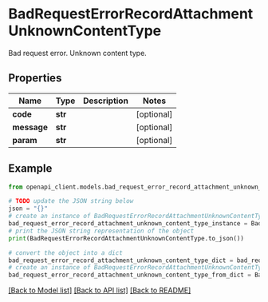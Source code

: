 # BadRequestErrorRecordAttachmentUnknownContentType

Bad request error. Unknown content type.

## Properties

Name | Type | Description | Notes
------------ | ------------- | ------------- | -------------
**code** | **str** |  | [optional] 
**message** | **str** |  | [optional] 
**param** | **str** |  | [optional] 

## Example

```python
from openapi_client.models.bad_request_error_record_attachment_unknown_content_type import BadRequestErrorRecordAttachmentUnknownContentType

# TODO update the JSON string below
json = "{}"
# create an instance of BadRequestErrorRecordAttachmentUnknownContentType from a JSON string
bad_request_error_record_attachment_unknown_content_type_instance = BadRequestErrorRecordAttachmentUnknownContentType.from_json(json)
# print the JSON string representation of the object
print(BadRequestErrorRecordAttachmentUnknownContentType.to_json())

# convert the object into a dict
bad_request_error_record_attachment_unknown_content_type_dict = bad_request_error_record_attachment_unknown_content_type_instance.to_dict()
# create an instance of BadRequestErrorRecordAttachmentUnknownContentType from a dict
bad_request_error_record_attachment_unknown_content_type_from_dict = BadRequestErrorRecordAttachmentUnknownContentType.from_dict(bad_request_error_record_attachment_unknown_content_type_dict)
```
[[Back to Model list]](../README.md#documentation-for-models) [[Back to API list]](../README.md#documentation-for-api-endpoints) [[Back to README]](../README.md)


